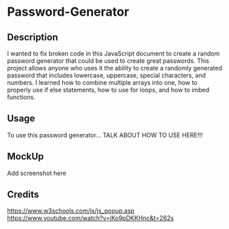 # Password-Generator

## Description
I wanted to fix broken code in this JavaScript document to create a random password generator that could be used to create great passwords. This project allows anyone who uses it the ability to create a randomly generated password that includes lowercase, uppercase, special characters, and numbers. I learned how to combine multiple arrays into one, how to properly use if else statements, how to use for loops, and how to imbed functions.

## Usage
To use this password generator... TALK ABOUT HOW TO USE HERE!!!

## MockUp
Add screenshot here
## Credits
https://www.w3schools.com/js/js_popup.asp
https://www.youtube.com/watch?v=iKo9pDKKHnc&t=262s